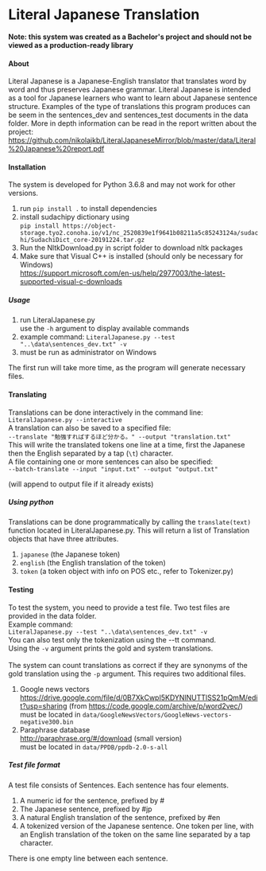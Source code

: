 # Literal Japanese Translation
**Note: this system was created as a Bachelor's project and should not be viewed as a production-ready library**
#### About
Literal Japanese is a Japanese-English translator that translates word by word and thus preserves Japanese grammar. 
Literal Japanese is intended as a tool for Japanese learners who want to learn about Japanese sentence structure.
Examples of the type of translations this program produces can be seem in the sentences_dev and sentences_test documents in the data folder. 
More in depth information can be read in the report written about the project: https://github.com/nikolajkb/LiteralJapaneseMirror/blob/master/data/Literal%20Japanese%20report.pdf
#### Installation
The system is developed for Python 3.6.8 and may not work for other versions.
1. run ``pip install .`` to install dependencies
2. install sudachipy dictionary using\
`pip install https://object-storage.tyo2.conoha.io/v1/nc_2520839e1f9641b08211a5c85243124a/sudachi/SudachiDict_core-20191224.tar.gz`
3. Run the NltkDownload.py in script folder to download nltk packages
4. Make sure that Visual C++ is installed (should only be necessary for Windows)\
   https://support.microsoft.com/en-us/help/2977003/the-latest-supported-visual-c-downloads
##### Usage
1. run LiteralJapanese.py\
use the `-h` argument to display available commands
2. example command: ``LiteralJapanese.py --test "..\data\sentences_dev.txt" -v``
3. must be run as administrator on Windows

The first run will take more time, as the program will generate necessary files. 

#### Translating
Translations can be done interactively in the command line:\
`LiteralJapanese.py --interactive`\
A translation can also be saved to a specified file:\
`--translate "勉強すればするほど分かる。" --output "translation.txt"`\
This will write the translated tokens one line at a time, first the Japanese then the English separated by a tap (`\t`) character.\
A file containing one or more sentences can also be specified:\
`--batch-translate --input "input.txt" --output "output.txt"`

(will append to output file if it already exists)

##### Using python
Translations can be done programmatically by calling the `translate(text)` function located in LiteralJapanese.py.
This will return a list of Translation objects that have three attributes.
1. ``japanese`` (the Japanese token)
2. ``english`` (the English translation of the token)
3. ``token`` (a token object with info on POS etc., refer to Tokenizer.py)

#### Testing
To test the system, you need to provide a test file. Two test files are provided in the data folder.\
Example command:\
`LiteralJapanese.py --test "..\data\sentences_dev.txt" -v` \
You can also test only the tokenization using the --tt command.\
Using the ``-v`` argument prints the gold and system translations.\
\
The system can count translations as correct if they are synonyms of the gold translation using the ``-p`` argument. 
This requires two additional files.
1. Google news vectors  
https://drive.google.com/file/d/0B7XkCwpI5KDYNlNUTTlSS21pQmM/edit?usp=sharing 
(from https://code.google.com/archive/p/word2vec/)  
must be located in ``data/GoogleNewsVectors/GoogleNews-vectors-negative300.bin``
2. Paraphrase database \
http://paraphrase.org/#/download (small version) \
must be located in `data/PPDB/ppdb-2.0-s-all`

##### Test file format
A test file consists of Sentences. Each sentence has four elements.
1. A numeric id for the sentence, prefixed by # 
2. The Japanese sentence, prefixed by #jp
3. A natural English translation of the sentence, prefixed by #en 
4. A tokenized version of the Japanese sentence. One token per line, 
with an English translation of the token on the same line separated by a tap character.

There is one empty line between each sentence.

